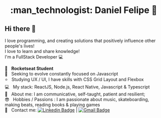 <h1 align="center"> :man_technologist: Daniel Felipe 🚀</h1>
 
## Hi there 👋
I love programming, and creating solutions that positively influence other people's lives!
<br/> I love to learn and share knowledge!
<br/> I'm a FullStack Developer :computer:

 :rocket:  &nbsp; **Rocketseat Student**
 <br/> :purple_heart: &nbsp; Seeking to evolve constantly focused on Javascript
 <br/> :star: &nbsp; Studying UX / UI, I have skills with CSS Grid Layout and Flexbox
 <br/> :computer: &nbsp; My stack: ReactJS, Node.js, React Native, Javascript & Typescript
 <br/> 💬  &nbsp; About me: I am communicative, self-taught, patient and resilient; 
 <br/> :sunglasses: &nbsp; Hobbies / Passions : I am passionate about music, skateboarding, making beats, reading books & playing games
 <br/> :email: &nbsp; Contact me: [![Linkedin Badge](https://img.shields.io/badge/-DanielFelipe-blue?style=flat-square&logo=Linkedin&logoColor=white&link=https://www.linkedin.com/in/danielfelipedeveloper/)](https://www.linkedin.com/in/danielfelipedeveloper/) 
| 
[![Gmail Badge](https://img.shields.io/badge/-danielfelipedeveloper@gmail.com-c14438?style=flat-square&logo=Gmail&logoColor=white&link=mailto:danielfelipedeveloper@gmail.com)](mailto:danielfelipedeveloper@gmail.com)
